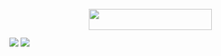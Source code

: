 <p align="center"><a href="https://heroku.com/deploy?template=https://github.com/Avengerians/Avenger"> <img src="https://img.shields.io/badge/Deploy%20To%20Heroku-black?style=for-the-badge&logo=heroku" width="220" height="38.45"/></a></p>

![](https://img.shields.io/badge/dynamic/json?color=blue&label=Support%20Channel&query=subscribers&url=https%3A%2F%2Fonline-users-api.up.railway.app%2Fcheck%3Fchat%3DBotsClubOfficial&logo=telegram)
![](https://img.shields.io/badge/dynamic/json?color=blue&label=Support%20Group&query=members&url=https%3A%2F%2Fonline-users-api.up.railway.app%2Fcheck%3Fchat%3DBotsClubDiscussion&logo=telegram)
